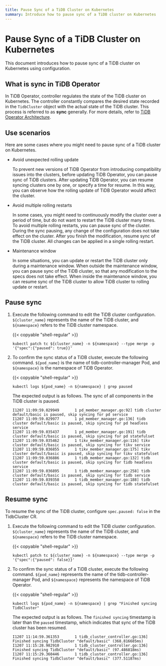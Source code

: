 ```yaml
---
title: Pause Sync of a TiDB Cluster on Kubernetes
summary: Introduce how to pause sync of a TiDB cluster on Kubernetes
---
```


# Pause Sync of a TiDB Cluster on Kubernetes

This document introduces how to pause sync of a TiDB cluster on Kubernetes using configuration.

## What is sync in TiDB Operator

In TiDB Operator, controller regulates the state of the TiDB cluster on Kubernetes. The controller constantly compares the desired state recorded in the `TidbCluster` object with the actual state of the TiDB cluster. This process is referred to as **sync** generally. For more details, refer to [TiDB Operator Architecture](architecture.md).

## Use scenarios

Here are some cases where you might need to pause sync of a TiDB cluster on Kubernetes.

- Avoid unexpected rolling update

    To prevent new versions of TiDB Operator from introducing compatibility issues into the clusters, before updating TiDB Operator, you can pause sync of TiDB clusters. After updating TiDB Operator, you can resume syncing clusters one by one, or specify a time for resume. In this way, you can observe how the rolling update of TiDB Operator would affect the cluster.

- Avoid multiple rolling restarts

    In some cases, you might need to continuously modify the cluster over a period of time, but do not want to restart the TiDB cluster many times. To avoid multiple rolling restarts, you can pause sync of the cluster. During the sync pausing, any change of the configuration does not take effect on the cluster. After you finish the modification, resume sync of the TiDB cluster. All changes can be applied in a single rolling restart.

- Maintenance window

    In some situations, you can update or restart the TiDB cluster only during a maintenance window. When outside the maintenance window, you can pause sync of the TiDB cluster, so that any modification to the specs does not take effect. When inside the maintenance window, you can resume sync of the TiDB cluster to allow TiDB cluster to rolling update or restart.

## Pause sync

1. Execute the following command to edit the TiDB cluster configuration. `${cluster_name}` represents the name of the TiDB cluster, and `${namespace}` refers to the TiDB cluster namespace.

    {{< copyable "shell-regular" >}}

    ```shell
    kubectl patch tc ${cluster_name} -n ${namespace} --type merge -p '{"spec":{"paused": true}}'
    ```

2. To confirm the sync status of a TiDB cluster, execute the following command. `${pod_name}` is the name of tidb-controller-manager Pod, and `${namespace}` is the namespace of TiDB Operator.

    {{< copyable "shell-regular" >}}

    ```shell
    kubectl logs ${pod_name} -n ${namespace} | grep paused
    ```

    The expected output is as follows. The sync of all components in the TiDB cluster is paused.

    ```
    I1207 11:09:59.029949       1 pd_member_manager.go:92] tidb cluster default/basic is paused, skip syncing for pd service
    I1207 11:09:59.029977       1 pd_member_manager.go:136] tidb cluster default/basic is paused, skip syncing for pd headless service
    I1207 11:09:59.035437       1 pd_member_manager.go:191] tidb cluster default/basic is paused, skip syncing for pd statefulset
    I1207 11:09:59.035462       1 tikv_member_manager.go:116] tikv cluster default/basic is paused, skip syncing for tikv service
    I1207 11:09:59.036855       1 tikv_member_manager.go:175] tikv cluster default/basic is paused, skip syncing for tikv statefulset
    I1207 11:09:59.036886       1 tidb_member_manager.go:132] tidb cluster default/basic is paused, skip syncing for tidb headless service
    I1207 11:09:59.036895       1 tidb_member_manager.go:258] tidb cluster default/basic is paused, skip syncing for tidb service
    I1207 11:09:59.039358       1 tidb_member_manager.go:188] tidb cluster default/basic is paused, skip syncing for tidb statefulset
    ```

## Resume sync

To resume the sync of the TiDB cluster, configure `spec.paused: false` in the TidbCluster CR.

1. Execute the following command to edit the TiDB cluster configuration. `${cluster_name}` represents the name of the TiDB cluster, and `${namespace}` refers to the TiDB cluster namespace.

    {{< copyable "shell-regular" >}}

    ```shell
    kubectl patch tc ${cluster_name} -n ${namespace} --type merge -p '{"spec":{"paused": false}}'
    ```

2. To confirm the sync status of a TiDB cluster, execute the following command. `${pod_name}` represents the name of the tidb-controller-manager Pod, and `${namespace}` represents the namespace of TiDB Operator.

    {{< copyable "shell-regular" >}}

    ```shell
    kubectl logs ${pod_name} -n ${namespace} | grep "Finished syncing TidbCluster"
    ```

    The expected output is as follows. The `finished syncing` timestamp is later than the `paused` timestamp, which indicates that sync of the TiDB cluster has been resumed.

    ```
    I1207 11:14:59.361353       1 tidb_cluster_controller.go:136] Finished syncing TidbCluster "default/basic" (368.816685ms)
    I1207 11:15:28.982910       1 tidb_cluster_controller.go:136] Finished syncing TidbCluster "default/basic" (97.486818ms)
    I1207 11:15:29.360446       1 tidb_cluster_controller.go:136] Finished syncing TidbCluster "default/basic" (377.51187ms)
    ```
